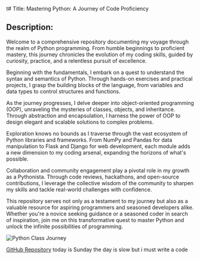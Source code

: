 t#	Title: Mastering Python: A Journey of Code Proficiency

##	Description:
Welcome to a comprehensive repository documenting my voyage through the realm of Python programming. From humble beginnings to proficient mastery, this journey chronicles the evolution of my coding skills, guided by curiosity, practice, and a relentless pursuit of excellence.

Beginning with the fundamentals, I embark on a quest to understand the syntax and semantics of Python. Through hands-on exercises and practical projects, I grasp the building blocks of the language, from variables and data types to control structures and functions.

As the journey progresses, I delve deeper into object-oriented programming (OOP), unraveling the mysteries of classes, objects, and inheritance. Through abstraction and encapsulation, I harness the power of OOP to design elegant and scalable solutions to complex problems.

Exploration knows no bounds as I traverse through the vast ecosystem of Python libraries and frameworks. From NumPy and Pandas for data manipulation to Flask and Django for web development, each module adds a new dimension to my coding arsenal, expanding the horizons of what's possible.

Collaboration and community engagement play a pivotal role in my growth as a Pythonista. Through code reviews, hackathons, and open-source contributions, I leverage the collective wisdom of the community to sharpen my skills and tackle real-world challenges with confidence.

This repository serves not only as a testament to my journey but also as a valuable resource for aspiring programmers and seasoned developers alike. Whether you're a novice seeking guidance or a seasoned coder in search of inspiration, join me on this transformative quest to master Python and unlock the infinite possibilities of programming.

![Python Class Journey](https://miro.medium.com/v2/resize:fit:1400/1*ycIMlwgwicqlO6PcFRA-Iw.png)

[GitHub Repository](https://github.com/robertnesterodhiambo/pythonclass.git)
today is Sunday the day is slow but i must write a code